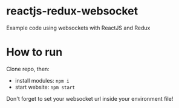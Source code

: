 # reactjs-redux-websocket
Example code using websockets with ReactJS and Redux

# How to run
Clone repo, then:
- install modules: `npm i`
- start website: `npm start`

Don't forget to set your websocket url inside your environment file!